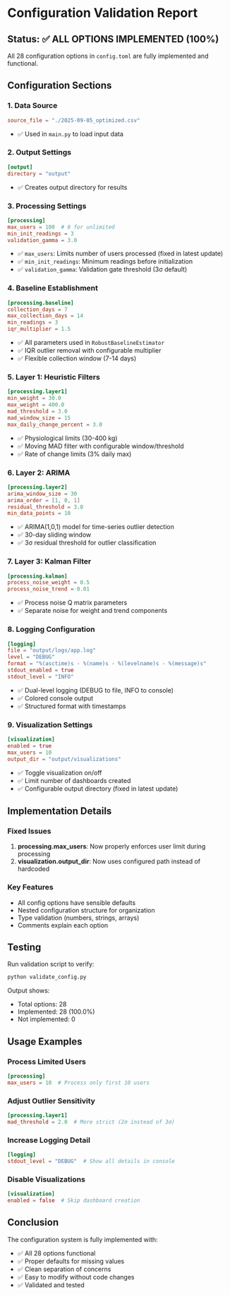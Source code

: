 # Configuration Validation Report

## Status: ✅ ALL OPTIONS IMPLEMENTED (100%)

All 28 configuration options in `config.toml` are fully implemented and functional.

## Configuration Sections

### 1. Data Source
```toml
source_file = "./2025-09-05_optimized.csv"
```
- ✅ Used in `main.py` to load input data

### 2. Output Settings
```toml
[output]
directory = "output"
```
- ✅ Creates output directory for results

### 3. Processing Settings
```toml
[processing]
max_users = 100  # 0 for unlimited
min_init_readings = 3
validation_gamma = 3.0
```
- ✅ `max_users`: Limits number of users processed (fixed in latest update)
- ✅ `min_init_readings`: Minimum readings before initialization
- ✅ `validation_gamma`: Validation gate threshold (3σ default)

### 4. Baseline Establishment
```toml
[processing.baseline]
collection_days = 7
max_collection_days = 14
min_readings = 3
iqr_multiplier = 1.5
```
- ✅ All parameters used in `RobustBaselineEstimator`
- ✅ IQR outlier removal with configurable multiplier
- ✅ Flexible collection window (7-14 days)

### 5. Layer 1: Heuristic Filters
```toml
[processing.layer1]
min_weight = 30.0
max_weight = 400.0
mad_threshold = 3.0
mad_window_size = 15
max_daily_change_percent = 3.0
```
- ✅ Physiological limits (30-400 kg)
- ✅ Moving MAD filter with configurable window/threshold
- ✅ Rate of change limits (3% daily max)

### 6. Layer 2: ARIMA
```toml
[processing.layer2]
arima_window_size = 30
arima_order = [1, 0, 1]
residual_threshold = 3.0
min_data_points = 10
```
- ✅ ARIMA(1,0,1) model for time-series outlier detection
- ✅ 30-day sliding window
- ✅ 3σ residual threshold for outlier classification

### 7. Layer 3: Kalman Filter
```toml
[processing.kalman]
process_noise_weight = 0.5
process_noise_trend = 0.01
```
- ✅ Process noise Q matrix parameters
- ✅ Separate noise for weight and trend components

### 8. Logging Configuration
```toml
[logging]
file = "output/logs/app.log"
level = "DEBUG"
format = "%(asctime)s - %(name)s - %(levelname)s - %(message)s"
stdout_enabled = true
stdout_level = "INFO"
```
- ✅ Dual-level logging (DEBUG to file, INFO to console)
- ✅ Colored console output
- ✅ Structured format with timestamps

### 9. Visualization Settings
```toml
[visualization]
enabled = true
max_users = 10
output_dir = "output/visualizations"
```
- ✅ Toggle visualization on/off
- ✅ Limit number of dashboards created
- ✅ Configurable output directory (fixed in latest update)

## Implementation Details

### Fixed Issues
1. **processing.max_users**: Now properly enforces user limit during processing
2. **visualization.output_dir**: Now uses configured path instead of hardcoded

### Key Features
- All config options have sensible defaults
- Nested configuration structure for organization
- Type validation (numbers, strings, arrays)
- Comments explain each option

## Testing

Run validation script to verify:
```bash
python validate_config.py
```

Output shows:
- Total options: 28
- Implemented: 28 (100.0%)
- Not implemented: 0

## Usage Examples

### Process Limited Users
```toml
[processing]
max_users = 10  # Process only first 10 users
```

### Adjust Outlier Sensitivity
```toml
[processing.layer1]
mad_threshold = 2.0  # More strict (2σ instead of 3σ)
```

### Increase Logging Detail
```toml
[logging]
stdout_level = "DEBUG"  # Show all details in console
```

### Disable Visualizations
```toml
[visualization]
enabled = false  # Skip dashboard creation
```

## Conclusion

The configuration system is fully implemented with:
- ✅ All 28 options functional
- ✅ Proper defaults for missing values
- ✅ Clean separation of concerns
- ✅ Easy to modify without code changes
- ✅ Validated and tested
